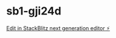 # sb1-gji24d

[Edit in StackBlitz next generation editor ⚡️](https://stackblitz.com/~/github.com/MiguelUB-Desing/sb1-gji24d)